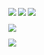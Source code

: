 ![](https://img.shields.io/badge/Java-0d1117?style=for-the-badge&logo=java&logoColor=orange)
![](https://img.shields.io/badge/Spring-0d1117?style=for-the-badge&logo=spring&logoColor=green)
![](https://img.shields.io/badge/-LaTeX-0d1117?style=for-the-badge&logo=latex&logoColor=008080)


![](https://github-readme-stats.vercel.app/api?username=Ivan091&title_color=8a6ad9&bg_color=0d1117&text_color=e9f5f2&hide_border=true)

![](https://github-readme-stats.vercel.app/api/top-langs/?username=Ivan091&title_color=8a6ad9&bg_color=0d1117&text_color=e9f5f2&hide_border=true)

